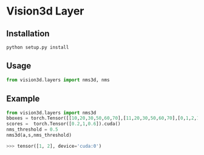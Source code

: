 # Vision3d Layer

## Installation
```
python setup.py install
```

## Usage
```python
from vision3d.layers import nms3d, nms
```

## Example
```python
from vision3d.layers import nms3d
bboxes = torch.Tensor([[10,20,30,50,60,70],[11,20,30,50,60,70],[0,1,2,10,11,12]]).cuda()
scores =  torch.Tensor([0.2,1,0.6]).cuda()
nms_threshold = 0.5
nms3d(a,s,nms_threshold)
```
```python
>>> tensor([1, 2], device='cuda:0')
```